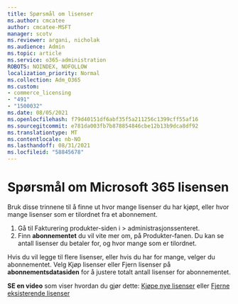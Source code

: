 ```yaml
---
title: Spørsmål om lisenser
ms.author: cmcatee
author: cmcatee-MSFT
manager: scotv
ms.reviewer: argani, nicholak
ms.audience: Admin
ms.topic: article
ms.service: o365-administration
ROBOTS: NOINDEX, NOFOLLOW
localization_priority: Normal
ms.collection: Adm_O365
ms.custom:
- commerce_licensing
- "491"
- "1500032"
ms.date: 08/05/2021
ms.openlocfilehash: f79d40151df6abf35f5a211256c1399cff55af16
ms.sourcegitcommit: e781da003fb7b878854846cbe12b13b9dca8df92
ms.translationtype: MT
ms.contentlocale: nb-NO
ms.lasthandoff: 08/31/2021
ms.locfileid: "58845678"
---
```

# <a name="questions-about-your-microsoft-365-license"></a>Spørsmål om Microsoft 365 lisensen

Bruk disse trinnene til å finne ut hvor mange lisenser du har kjøpt, eller hvor mange lisenser som er tilordnet fra et abonnement.
  
1. Gå til Fakturering produkter-siden i  \> **[](https://go.microsoft.com/fwlink/p/?linkid=842054)** administrasjonssenteret.
2. Finn **abonnementet** du vil vite mer om, på Produkter-fanen. Du kan se antall lisenser du betaler for, og hvor mange som er tilordnet.

Hvis du vil legge til flere lisenser, eller hvis du har for mange, velger du abonnementet. Velg Kjøp lisenser eller Fjern lisenser på **abonnementsdatasiden** for å justere totalt antall lisenser for abonnementet. 

**SE en video** som viser hvordan du gjør dette: [Kjøpe nye lisenser](https://go.microsoft.com/fwlink/p/?linkid=2154857) eller [Fjerne eksisterende lisenser](https://go.microsoft.com/fwlink/p/?linkid=2154938)